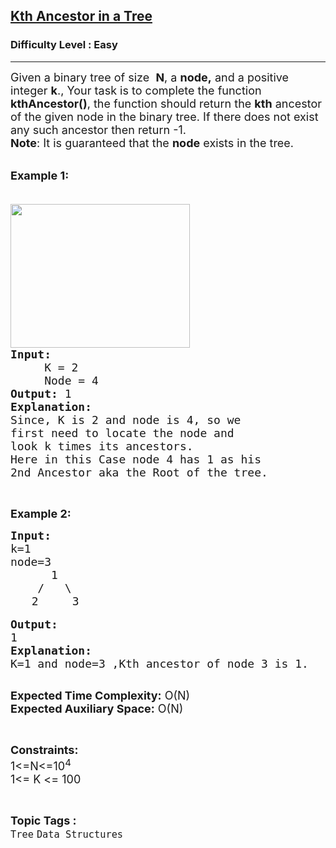 <h2><a href="https://practice.geeksforgeeks.org/problems/kth-ancestor-in-a-tree/1">Kth Ancestor in a Tree</a></h2><h3>Difficulty Level : Easy</h3><hr><div class="problems_problem_content__Xm_eO"><p><span style="font-size:18px">Given a binary tree of size&nbsp; <strong>N</strong>,&nbsp;a <strong>node,</strong> and a positive integer <strong>k</strong>., Your task is to complete the function <strong>kthAncestor()</strong>, the function should return the <strong>kth</strong> ancestor of the given node in the binary tree. If there does not exist any such ancestor then return&nbsp;-1.<br>
<strong>Note</strong>: It is guaranteed that the <strong>node</strong> exists in the tree.</span></p>

<p><br>
<span style="font-size:18px"><strong>Example 1:</strong></span></p>

<pre><span style="font-size:18px">
<img alt="" src="https://contribute.geeksforgeeks.org/wp-content/uploads/reverse.jpg" style="height:230px; width:287px">
<strong>Input:</strong>
     K = 2
     Node = 4
<strong>Output:</strong> 1
<strong>Explanation:</strong>
Since, K is 2 and node is 4, so we
first need to locate the node and
look k times its ancestors.
Here in this Case node 4 has 1 as his
2nd Ancestor aka the Root of the tree.</span></pre>

<p>&nbsp;</p>

<p><strong><span style="font-size:18px">Example 2:</span></strong></p>

<pre><span style="font-size:18px"><strong>Input:</strong>
k=1 </span>
<span style="font-size:18px">node=3
      1
    /   \</span>
    <span style="font-size:18px">2     3</span>

<span style="font-size:18px"><strong>Output:</strong>
1
<strong>Explanation:
</strong>K=1 and node=3 ,Kth ancestor of node 3 is 1.</span>

</pre>

<p><span style="font-size:18px"><strong>Expected Time Complexity:</strong>&nbsp;O(N)<br>
<strong>Expected Auxiliary Space:</strong>&nbsp;O(N)</span></p>

<p>&nbsp;</p>

<p><span style="font-size:18px"><strong>Constraints:</strong><br>
1&lt;=N&lt;=10<sup>4</sup><br>
1&lt;= K &lt;= 100</span></p>
</div><br><p><span style=font-size:18px><strong>Topic Tags : </strong><br><code>Tree</code>&nbsp;<code>Data Structures</code>&nbsp;
